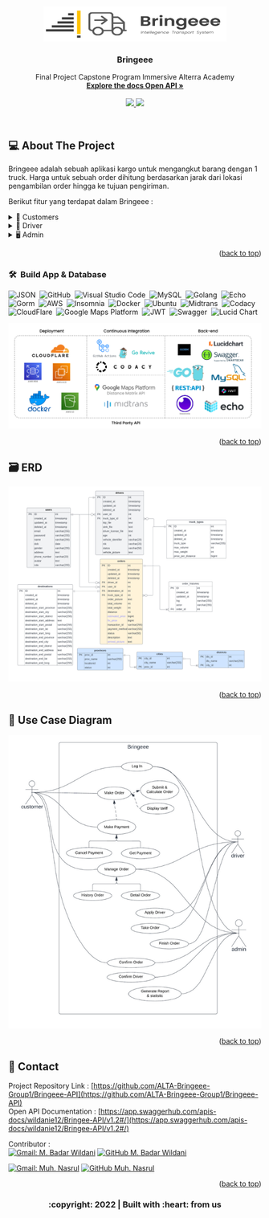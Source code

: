 <div id="top"></div>

<!-- PROJECT LOGO -->
<br/>
<div align="center">
<!--  mengarah ke repo  -->
  <a href="https://github.com/ALTA-Bringeee-Group1/Bringeee-API">
    <img src="images/logo.png" width="365" height="70">
  </a>

  <h3 align="center">Bringeee</h3>

  <p align="center">
    Final Project Capstone Program Immersive Alterra Academy
    <br />
    <a href="https://app.swaggerhub.com/apis-docs/wildanie12/Bringee-API/v1.2#/"><strong>Explore the docs Open API »</strong></a>
    <br />
    <br />
    <a href="https://www.codacy.com/gh/ALTA-Bringeee-Group1/Bringeee-API/dashboard?utm_source=github.com&amp;utm_medium=referral&amp;utm_content=ALTA-Bringeee-Group1/Bringeee-API&amp;utm_campaign=Badge_Grade">
      <img src="https://app.codacy.com/project/badge/Grade/3f9da093203f45a4b020bcedcb91196c">
    </a>
    <a href="https://www.codacy.com/gh/ALTA-Bringeee-Group1/Bringeee-API/dashboard?utm_source=github.com&utm_medium=referral&utm_content=ALTA-Bringeee-Group1/Bringeee-API&utm_campaign=Badge_Coverage">
      <img src="https://app.codacy.com/project/badge/Coverage/3f9da093203f45a4b020bcedcb91196c">
    </a>
  </p>
</div>

<br />

<!-- ABOUT THE PROJECT -->

## 💻 About The Project

Bringeee adalah sebuah aplikasi kargo untuk mengangkut barang dengan 1 truck. Harga untuk sebuah order dihitung berdasarkan jarak dari lokasi pengambilan order hingga ke tujuan pengiriman.

Berikut fitur yang terdapat dalam Bringeee :

<div>
      <details>
<summary>🙎 Customers</summary>
  
  <!---
  | Command | Description |
| --- | --- |
  --->
  
 Di Customer terdapat fitur untuk membuat Akun dan Login agar mendapat legalitas untuk mengakses berbagai fitur lain di aplikasi, 
 terdapat juga fitur Update untuk mengedit data yang berkaitan dengan customer, serta fitur delete berfungsi jika customer menginginkan hapus akun.
 
<div>
  
| Feature Customer | Endpoint | Param | JWT Token | Fungsi |
| --- | --- | --- | --- | --- |
| POST | /api/customers  | - | NO | Melakukan proses registrasi customer |
| POST | /api/auth | - | NO | Melakukan proses login customer |
| GET | /api/auth/me | - | YES | Mendapatkan informasi customer yang sedang login |
| PUT | /api/customers | - | YES | Melakukan update informasi customer yang sedang login | 
| DEL | /api/customers | - | YES | Menghapus customer yang sedang login |
| POST | /api/customers/orders | - | YES | Membuat sebuah order |
| POST | /api/customers/orders/estimate | - | YES | Melihat perkiraan harga sebuah orderan |
| GET | /api/customers/orders | status order | YES | Mendapatkan semua order berdasarkan status order customer |
| GET | /api/customers/orders/{orderID} | orderID | YES | Mendapatkan detail sebuah order customer |
| GET | /api/customers/orders/{orderID}/histories | orderID | YES | Mendapatkan timeline dari sebuah order |
| POST | /api/customers/orders/{orderID}/confirm | orderID | YES | Mengkonfirmasi sebuah order jika terjadi penyesuaian harga dari admin |
| POST | /api/customers/orders/{orderID}/cancel | orderID | YES | Membatalkan sebuah order |
| POST | /api/customers/orders/{orderID}/payment | orderID | YES | Memilih jenis pembayaran yang akan digunakan |
| POST | /api/customers/orders/{orderID}/payment/cancel | orderID | YES | Membatalkan jenis pembayaran |
| GET | /api/customers/orders/{orderID}/payment | orderID | YES | Mendapatkan jenis pembayaran yang digunakan oleh customer |

</details>

<details>
<summary>🚚 Driver</summary>
  
  <!---
  | Command | Description |
| --- | --- |
  --->
  
 Di Driver terdapat fitur untuk membuat Akun dan Login agar mendapat legalitas untuk mengakses berbagai fitur lain di aplikasi, 
 terdapat juga fitur Update untuk mengedit data yang berkaitan dengan driver, serta fitu - fitur lainnya.
 
<div>
  
| Feature Driver | Endpoint | Param | JWT Token | Fungsi |
| --- | --- | --- | --- | --- |
| POST | /api/drivers  | - | NO | Melakukan proses registrasi driver |
| POST | /api/auth | - | NO | Melakukan proses login driver |
| GET | /api/auth/me | - | YES | Mendapatkan informasi driver yang sedang login |
| PUT | /api/drivers | - | YES | Melakukan update informasi yang tidak credential driver yang sedang login | 
| GET | /api/drivers/orders | - | YES | Mendapatkan semua order berdasarkan tipe truck driver |
| GET | /api/drivers/current_order | - | YES | Mendapatkan order yang sedang diantar oleh driver |
| GET | /api/drivers/history_orders | - | YES | Mendapatkan order yang telah diantar oleh driver |
| GET | /api/orders/{orderID} | orderID | YES | Mendapatkan detail sebuah order |
| POST | /api/drivers/orders/{orderID}/take_order | orderID | YES | Mengambil sebuah orderan untuk diantarkan ke tujuan |
| POST | /api/drivers/orders/{orderID}/finish_order | orderID | YES | Menyelesaikan sebuah orderan dengan mengupload foto pada saat diterima customer |

</details> 
</details>

<details>
<summary>🖥️ Admin</summary>
  
  <!---
  | Command | Description |
| --- | --- |
  --->
  
 Di Admin terdapat fitur untuk melakukan manajemen customer, driver, order dan fitur statistik serta laporan order perbulannya.
 
<div>
  
| Feature Admin | Endpoint | Param | JWT Token | Fungsi |
| --- | --- | --- | --- | --- |
| POST | /api/auth | - | NO | Melakukan proses login admin |
| GET | /api/auth/me | - | YES | Mendapatkan informasi admin yang sedang login |
| GET | /api/customers | (optional) | YES | Mendapatkan list customer |
| GET | /api/drivers | (optional) | YES | Mendapatkan list driver |
| GET | /api/orders | (optional) | YES | Mendapatkan list order |
| GET | /api/orders/{orderID}/histories | orderID | YES | Mendapatkan timeline sebuah order |
| POST | /api/orders/{orderID}/confirm | orderID | YES | Mengkonfirmasi sebuah order jika tidak ada penyesuaian harga |
| POST | /api/orders/{orderID}/cancel | orderID | YES | Membatalkan sebuah order |
| GET | /api/orders/{orderID} | orderID | YES | Mendapatkan detail sebuah order |
| PATCH| /api/orders/{orderID} | orderID | YES | Melakukan penyesuaian harga pada sebuah order | 
| POST | /api/drivers/{driverID}/confirm | driverID | YES | Mengverifikasi akun driver |
| GET | /api/drivers/{driverID} | driverID | YES | Mendapatkan detail profile driver |
| PUT | /api/drivers/{driverID} | driverID | YES | Melakukan update informasi yang credential pada akun driver | 
| DEL | /api/drivers/{driverID} | driverID | YES | Menghapus akun driver | 
| GET | /api/customers/{customerID} | customerID | YES | Mendapatkan detail profile customer |
| DEL | /api/customers/{customerID} | customerID | YES | Menghapus akun customer | 
| GET | /api/stats/aggregates/orders_count | (optional) | YES | Mendapatkan jumlah semua order |
| GET | /api/stats/aggregates/drivers_count | (optional) | YES | Mendapatkan jumlah semua driver |
| GET | /api/stats/aggregates/truck_types_count | - | YES | Mendapatkan jumlah semua tipe truck |
| GET | /api/stats/aggregates/customers_count | - | YES | Mendapatkan jumlah semua customer |
| GET | /api/stats/orders/{day} | day | YES | Mendapatkan jumlah order berdasarkan periode hari yang di inginkan |
| POST | /api/export/orders | - | YES | Membuat file excel laporan order perbulan |

</details>

<p align="right">(<a href="#top">back to top</a>)</p>

### 🛠 &nbsp;Build App & Database

![JSON](https://img.shields.io/badge/-JSON-05122A?style=flat&logo=json&logoColor=000000)&nbsp;
![GitHub](https://img.shields.io/badge/-GitHub-05122A?style=flat&logo=github)&nbsp;
![Visual Studio Code](https://img.shields.io/badge/-Visual%20Studio%20Code-05122A?style=flat&logo=visual-studio-code&logoColor=007ACC)&nbsp;
![MySQL](https://img.shields.io/badge/-MySQL-05122A?style=flat&logo=mysql&logoColor=4479A1)&nbsp;
![Golang](https://img.shields.io/badge/-Golang-05122A?style=flat&logo=go&logoColor=4479A1)&nbsp;
![Echo](https://img.shields.io/badge/-Echo-05122A?style=flat&logo=go)&nbsp;
![Gorm](https://img.shields.io/badge/-Gorm-05122A?style=flat&logo=go)&nbsp;
![AWS](https://img.shields.io/badge/-AWS-05122A?style=flat&logo=amazon)&nbsp;
![Insomnia](https://img.shields.io/badge/-Insomnia-05122A?style=flat&logo=insomnia)&nbsp;
![Docker](https://img.shields.io/badge/-Docker-05122A?style=flat&logo=docker)&nbsp;
![Ubuntu](https://img.shields.io/badge/-Ubuntu-05122A?style=flat&logo=ubuntu)&nbsp;
![Midtrans](https://img.shields.io/badge/-Midtrans-05122A?style=flat&logo=midtrans)&nbsp;
![Codacy](https://img.shields.io/badge/-Codacy-05122A?style=flat&logo=codacy)&nbsp;
![CloudFlare](https://img.shields.io/badge/-CloudFlare-05122A?style=flat&logo=cloudflare)&nbsp;
![Google Maps Platform](https://img.shields.io/badge/-Google_Maps_Platform-05122A?style=flat&logo=google)&nbsp;
![JWT](https://img.shields.io/badge/-JWT-05122A?style=flat&logo=jwt)&nbsp;
![Swagger](https://img.shields.io/badge/-Swagger-05122A?style=flat&logo=swagger)&nbsp;
![Lucid Chart](https://img.shields.io/badge/-Lucid_Chart-05122A?style=flat&logo=lucidchart)&nbsp;

<img src="images/techstack.png">

<p align="right">(<a href="#top">back to top</a>)</p>

## 🗃️ ERD

<img src="images/erd.png">
<p align="right">(<a href="#top">back to top</a>)</p>

## 📑 Use Case Diagram

<img src="images/UCD.png">

<p align="right">(<a href="#top">back to top</a>)</p>

<!-- CONTACT -->

## 📱 Contact

Project Repository Link : [https://github.com/ALTA-Bringeee-Group1/Bringeee-API](https://github.com/ALTA-Bringeee-Group1/Bringeee-API)<br/>
Open API Documentation : [https://app.swaggerhub.com/apis-docs/wildanie12/Bringee-API/v1.2#/](https://app.swaggerhub.com/apis-docs/wildanie12/Bringee-API/v1.2#/)&nbsp;

<!-- :heart: -->
<!-- CONTRIBUTOR -->

Contributor :
<br>
[![Gmail: M. Badar Wildani](https://img.shields.io/badge/-badar.wildanie@gmail.com-maroon?style=flat&logo=gmail)](https://mail.google.com/mail/u/0/#inbox?compose=CllgCJqTfrDgzWPFFgSKDLmBlPGRmCRXMQVTgqZDWJrxHDMJkSBGGCGnnGJhRKjrbzjJmFqnZFg)
[![GitHub M. Badar Wildani](https://img.shields.io/github/followers/wildanie12?label=follow&style=social)](https://github.com/wildanie12)

[![Gmail: Muh. Nasrul](https://img.shields.io/badge/-nasrulmuhammad748@gmail.com-maroon?style=flat&logo=gmail)](https://mail.google.com/mail/u/0/#inbox?compose=CllgCJqTfrDgzWPFFgSKDLmBlPGRmCRXMQVTgqZDWJrxHDMJkSBGGCGnnGJhRKjrbzjJmFqnZFg)
[![GitHub Muh. Nasrul](https://img.shields.io/github/followers/mnasruls?label=follow&style=social)](https://github.com/mnasruls)

<p align="right">(<a href="#top">back to top</a>)</p>
<h3>
<p align="center">:copyright: 2022 | Built with :heart: from us</p>
</h3>
<!-- end -->
